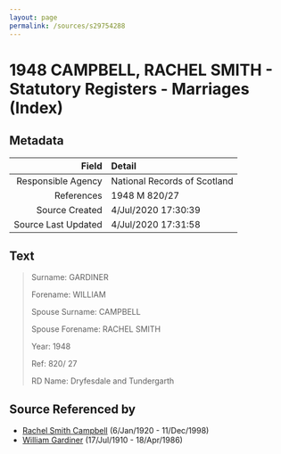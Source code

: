 ```yaml
---
layout: page
permalink: /sources/s29754288
---
```


# 1948 CAMPBELL, RACHEL SMITH - Statutory Registers - Marriages (Index)

## Metadata
Field | Detail
---:|:---
Responsible Agency | National Records of Scotland
References | 1948 M 820/27
Source Created | 4/Jul/2020 17:30:39
Source Last Updated | 4/Jul/2020 17:31:58

## Text

> Surname: GARDINER
>
> Forename: WILLIAM
>
> Spouse Surname: CAMPBELL
>
> Spouse Forename: RACHEL SMITH
>
> Year: 1948
>
> Ref: 820/ 27
>
> RD Name: Dryfesdale and Tundergarth
>

## Source Referenced by

* [Rachel Smith Campbell](../people/@40394043@-rachel-smith-campbell-b1920-1-6-d1998-12-11.md) (6/Jan/1920 - 11/Dec/1998)
* [William Gardiner](../people/@29232511@-william-gardiner-b1910-7-17-d1986-4-18.md) (17/Jul/1910 - 18/Apr/1986)
